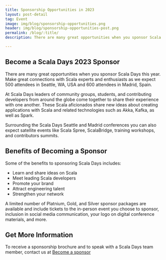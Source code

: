 ```yaml
---
title: Sponsorship Opportunities in 2023
layout: post-detail
tag: Event
image: img/blog/sponsorship-opportunities.png
header: img/blog/sponsorship-opportunities-post.png
permalink: /blog/:title/
description: There are many great opportunities when you sponsor Scala Days this year. Make great connections with Scala experts and enthusiasts as we expect 500 attendees in Seattle, WA, USA and 600 attendees in Madrid, Spain.

---
```


## Become a Scala Days 2023 Sponsor

There are many great opportunities when you sponsor Scala Days this year. Make great connections with Scala experts and enthusiasts as we expect 500 attendees in Seattle, WA, USA and 600 attendees in Madrid, Spain.

At Scala Days leaders of community groups, students, and contributing developers from around the globe come together to share their experience with one another. These Scala aficionados share new ideas about creating applications with Scala and related technologies such as Akka, Kafka, as well as Spark.

Surrounding the Scala Days Seattle and Madrid conferences you can also expect satellite events like Scala Spree, ScalaBridge, training workshops, and contributors summits.


## Benefits of Becoming a Sponsor

Some of the benefits to sponsoring Scala Days includes: 

- Learn and share ideas on Scala
- Meet leading Scala developers
- Promote your brand
- Attract engineering talent
- Strengthen your network

A limited number of Platnium, Gold, and Silver sponsor packages are available and include tickets to the in-person event you choose to sponsor, inclusion in social media communication, your logo on digital conference materials, and more.


## Get More Information
To receive a sponsorship brochure and to speak with a Scala Days team member, contact us at <a class="btn btn-primary btn-lg fw-bold mt-4" href="https://xebiafunctional.typeform.com/to/hrKQDt9s">Become a sponsor</a>
